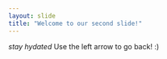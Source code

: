 ```yaml
---
layout: slide
title: "Welcome to our second slide!"
---
```

*stay hydated*
Use the left arrow to go back! :)
